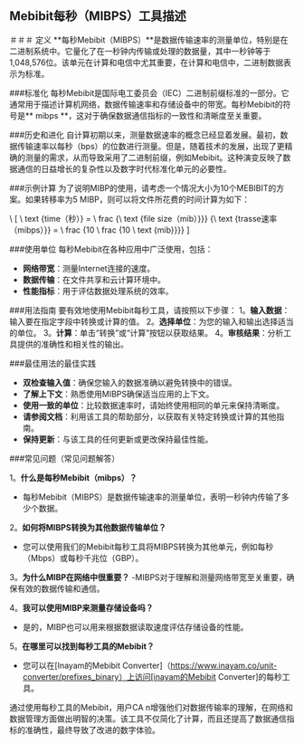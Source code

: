 ## Mebibit每秒（MIBPS）工具描述

＃＃＃ 定义
**每秒Mebibit（MIBPS）**是数据传输速率的测量单位，特别是在二进制系统中。它量化了在一秒钟内传输或处理的数据量，其中一秒钟等于1,048,576位。该单元在计算和电信中尤其重要，在计算和电信中，二进制数据表示为标准。

###标准化
每秒Mebibit是国际电工委员会（IEC）二进制前缀标准的一部分。它通常用于描述计算机网络，数据传输速率和存储设备中的带宽。每秒Mebibit的符号是** mibps **，这对于确保数据通信指标的一致性和清晰度至关重要。

###历史和进化
自计算初期以来，测量数据速率的概念已经显着发展。最初，数据传输速率以每秒（bps）的位数进行测量。但是，随着技术的发展，出现了更精确的测量的需求，从而导致采用了二进制前缀，例如Mebibit。这种演变反映了数据通信的日益增长的复杂性以及数字时代标准化单元的必要性。

###示例计算
为了说明MIBP的使用，请考虑一个情况大小为10个MEBIBIT的方案。如果转移率为5 MIBP，则可以将文件所花费的时间计算为如下：

\ [
\ text {time（秒）} = \ frac {\ text {file size（mib）}}} {\ text {trasse速率（mibps）}} = \ frac {10 \ frac {10 \ text {mib}}}}
\]

###使用单位
每秒Mebibit在各种应用中广泛使用，包括：
-  **网络带宽**：测量Internet连接的速度。
-  **数据传输**：在文件共享和云计算环境中。
-  **性能指标**：用于评估数据处理系统的效率。

###用法指南
要有效地使用Mebibit每秒工具，请按照以下步骤：
1。**输入数据**：输入要在指定字段中转换或计算的值。
2。**选择单位**：为您的输入和输出选择适当的单位。
3。**计算**：单击“转换”或“计算”按钮以获取结果。
4。**审核结果**：分析工具提供的准确性和相关性的输出。

###最佳用法的最佳实践
-  **双检查输入值**：确保您输入的数据准确以避免转换中的错误。
-  **了解上下文**：熟悉使用MIBPS确保适当应用的上下文。
-  **使用一致的单位**：比较数据速率时，请始终使用相同的单元来保持清晰度。
-  **请参阅文档**：利用该工具的帮助部分，以获取有关特定转换或计算的其他指南。
-  **保持更新**：与该工具的任何更新或更改保持最佳性能。

###常见问题（常见问题解答）

1。**什么是每秒Mebibit（mibps）？**
- 每秒Mebibit（MIBPS）是数据传输速率的测量单位，表明一秒钟内传输了多少个数据。

2。**如何将MIBPS转换为其他数据传输单位？**
- 您可以使用我们的Mebibit每秒工具将MIBPS转换为其他单元，例如每秒（Mbps）或每秒千兆位（GBP）。

3。**为什么MIBP在网络中很重要？**
-MIBPS对于理解和测量网络带宽至关重要，确保有效的数据传输和通信。

4。**我可以使用MIBP来测量存储设备吗？**
- 是的，MIBP也可以用来根据数据读取速度评估存储设备的性能。

5。**在哪里可以找到每秒工具的Mebibit？**
- 您可以在[Inayam的Mebibit Converter]（https://www.inayam.co/unit-converter/prefixes_binary）上访问[inayam的Mebibit Converter]的每秒工具。

通过使用每秒工具的Mebibit，用户CA n增强他们对数据传输率的理解，在网络和数据管理方面做出明智的决策。该工具不仅简化了计算，而且还提高了数据通信指标的准确性，最终导致了改进的数字体验。